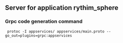 ## Server for application rythim_sphere

### Grpc code generation command

```
 protoc -I appservices/ appservices/main.proto --go_out=plugins=grpc:appservices
```
